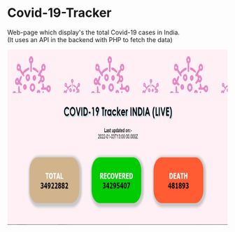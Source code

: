 # Covid-19-Tracker
Web-page which display's the total Covid-19 cases in India.  
(It uses an API in the backend with PHP to fetch the data)

<p align="center"><img src="Covid-19 India Tracker.JPG" height=400px /></p>


